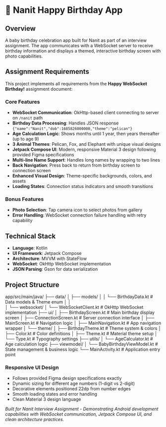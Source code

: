 # 🎂 Nanit Happy Birthday App

## Overview

A baby birthday celebration app built for Nanit as part of an interview assignment. The app communicates with a WebSocket server to receive birthday information and displays a themed, interactive birthday screen with photo capabilities.

## Assignment Requirements

This project implements all requirements from the **Happy WebSocket Birthday!** assignment document:

### Core Features 

- **WebSocket Communication**: OkHttp-based client connecting to server on `/nanit` path
- **Birthday Data Processing**: Handles JSON response `{"name":"Nanit","dob":1685826000000,"theme":"pelican"}`
- **Age Calculation Logic**: Shows months until 1 year, then years thereafter (up to age 9)
- **3 Animal Themes**: Pelican, Fox, and Elephant with unique visual designs
- **Jetpack Compose UI**: Modern, responsive Material 3 design following provided Figma specifications
- **Multi-line Name Support**: Handles long names by wrapping to two lines
- **Back Navigation**: Press back to return from birthday screen to connection screen
- **Enhanced Visual Design**: Theme-specific backgrounds, colors, and assets
- **Loading States**: Connection status indicators and smooth transitions


### Bonus Features 

- **Photo Selection**: Tap camera icon to select photos from gallery
- **Error Handling**: WebSocket connection failure handling with retry capability

## Technical Stack

- **Language**: Kotlin 
- **UI Framework**: Jetpack Compose
- **Architecture**: MVVM with StateFlow
- **WebSocket**: OkHttp WebSocket implementation
- **JSON Parsing**: Gson for data serialization

## Project Structure


app/src/main/java/
├── data/
│   ├── models/
│   │   └── BirthdayData.kt           # Data models & Theme enum
│   │   
│   └── websocket/
│       └── WebSocketClient.kt        # OkHttp WebSocket implementation
├── ui/
│   ├── BirthdayScreen.kt             # Main birthday display screen
│   ├── ConnectionScreen.kt           # Server connection interface
│   ├── MainScreen.kt                 # Navigation logic
│   ├── MainNavigation.kt             # App navigation wrapper
│   └── theme/
│       ├── BirthdayTheme.kt          # Theme system & colors
│       ├── Color.kt                  # Color definitions
│       ├── Theme.kt                  # Material theme setup
│       └── Type.kt                   # Typography settings
├── utils/
│   └── AgeCalculator.kt              # Age calculation logic
├── viewmodel/
│   └── BabyBirthdayViewModel.kt      # State management & business logic
└── MainActivity.kt                   # Application entry point

### Responsive UI Design
- Follows provided Figma design specifications exactly
- Dynamic sizing for different age numbers (1-digit vs 2-digit)
- Decorative elements positioned 22dp from number edges
- Smooth loading states and error handling
- Clean Material 3 design language


*Built for Nanit Interview Assignment - Demonstrating Android development capabilities with WebSocket communication, Jetpack Compose UI, and clean architecture practices.*

